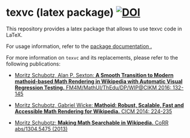 # texvc (latex package) [![DOI](https://zenodo.org/badge/45804199.svg)](https://zenodo.org/badge/latestdoi/45804199)



This repository provides a latex package that allows to use texvc code in LaTeX.

For usage information, refer to the [package documentation .](texvc.pdf)

For more information on `texvc` and its replacements, please refer to the following publications:

* [Moritz Schubotz, Alan P. Sexton:
<b>A Smooth Transition to Modern mathoid-based Math Rendering in Wikipedia with Automatic Visual Regression Testing.</b> FM4M/MathUI/ThEdu/DP/WIP@CIKM 2016: 132-145](https://dblp.org/rec/html/conf/cikm/SchubotzS16)

* [Moritz Schubotz, Gabriel Wicke:
<b>Mathoid: Robust, Scalable, Fast and Accessible Math Rendering for Wikipedia.</b> CICM 2014: 224-235](https://dblp.org/rec/html/conf/mkm/SchubotzW14)

* [Moritz Schubotz:
<b>Making Math Searchable in Wikipedia.</b> CoRR abs/1304.5475 (2013)](https://dblp.org/rec/journals/corr/abs-1304-5475)


